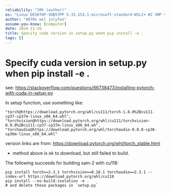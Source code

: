 ```yaml
---
reliability: "20% (author)"
os: "Linux DESKTOP-VDB57PP 5.15.153.1-microsoft-standard-WSL2+ #2 SMP Sun Oct 27 22:02:06 CST 2024 x86_64 x86_64 x86_64 GNU/Linux"
author: "4070s wsl julyfun"
assume-you-know: [computer]
date: 2024-11-26
title: Specify cuda version in setup.py when pip install -e .
tags: []
---
```


# Specify cuda version in setup.py when pip install -e .

see: https://stackoverflow.com/questions/66738473/installing-pytorch-with-cuda-in-setup-py

In setup function, use something like:

```
"torch@https://download.pytorch.org/whl/cu111/torch-1.8.0%2Bcu111-cp37-cp37m-linux_x86_64.whl",
"torchvision@https://download.pytorch.org/whl/cu111/torchvision-0.9.0%2Bcu111-cp37-cp37m-linux_x86_64.wh",
"torchaudio@https://download.pytorch.org/whl/torchaudio-0.8.0-cp36-cp36m-linux_x86_64.whl"
```

version links are from: https://download.pytorch.org/whl/torch_stable.html

- method above is ok to download, but still failed to build.

The following succeeds for building sam-2 with cu118:

```
pip install torch==2.3.1 torchvision==0.18.1 torchaudio==2.3.1 --index-url https://download.pytorch.org/whl/cu118
pip install --no-build-isolation -e .
# and delete these packages in `setup.py`
```

